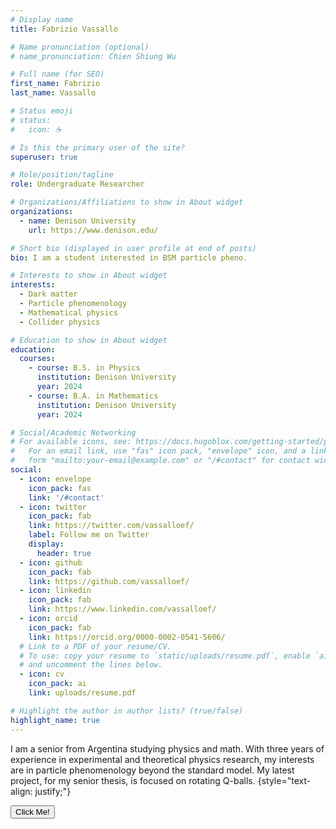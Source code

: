 ```yaml
---
# Display name
title: Fabrizio Vassallo

# Name pronunciation (optional)
# name_pronunciation: Chien Shiung Wu

# Full name (for SEO)
first_name: Fabrizio
last_name: Vassallo

# Status emoji
# status:
#   icon: ☕️

# Is this the primary user of the site?
superuser: true

# Role/position/tagline
role: Undergraduate Researcher

# Organizations/Affiliations to show in About widget
organizations:
  - name: Denison University
    url: https://www.denison.edu/

# Short bio (displayed in user profile at end of posts)
bio: I am a student interested in BSM particle pheno.

# Interests to show in About widget
interests:
  - Dark matter
  - Particle phenomenology
  - Mathematical physics
  - Collider physics

# Education to show in About widget
education:
  courses:
    - course: B.S. in Physics
      institution: Denison University
      year: 2024
    - course: B.A. in Mathematics
      institution: Denison University
      year: 2024

# Social/Academic Networking
# For available icons, see: https://docs.hugoblox.com/getting-started/page-builder/#icons
#   For an email link, use "fas" icon pack, "envelope" icon, and a link in the
#   form "mailto:your-email@example.com" or "/#contact" for contact widget.
social:
  - icon: envelope
    icon_pack: fas
    link: '/#contact'
  - icon: twitter
    icon_pack: fab
    link: https://twitter.com/vassalloef/
    label: Follow me on Twitter
    display:
      header: true
  - icon: github
    icon_pack: fab
    link: https://github.com/vassalloef/
  - icon: linkedin
    icon_pack: fab
    link: https://www.linkedin.com/vassalloef/
  - icon: orcid
    icon_pack: fab
    link: https://orcid.org/0000-0002-0541-5606/
  # Link to a PDF of your resume/CV.
  # To use: copy your resume to `static/uploads/resume.pdf`, enable `ai` icons in `params.yaml`,
  # and uncomment the lines below.
  - icon: cv
    icon_pack: ai
    link: uploads/resume.pdf

# Highlight the author in author lists? (true/false)
highlight_name: true
---
```


I am a senior from Argentina studying physics and math. With three years of experience in experimental and theoretical physics research, my interests are in particle phenomenology beyond the standard model. My latest project, for my senior thesis, is focused on rotating Q-balls.
{style="text-align: justify;"}

<button type="button">Click Me!</button>